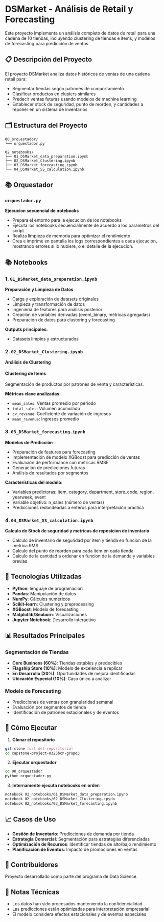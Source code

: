 # DSMarket - Análisis de Retail y Forecasting

Este proyecto implementa un análisis completo de datos de retail para una cadena de 10 tiendas, incluyendo clustering de tiendas e items, y modelos de forecasting para predicción de ventas.

## 📋 Descripción del Proyecto

El proyecto DSMarket analiza datos históricos de ventas de una cadena retail para:
- Segmentar tiendas según patrones de comportamiento
- Clasificar productos en clusters similares
- Predecir ventas futuras usando modelos de machine learning
- Establecer stock de seguridad, punto de reorden, y cantidades a reponer en un sistema de inventarios

## 🗂️ Estructura del Proyecto

```
00_orquestador/
└── orquestador.py

02_notebooks/
├── 01_DSMarket_data_preparation.ipynb
├── 02_DSMarket_Clustering.ipynb
├── 03_DSMarket_forecasting.ipynb
└── 04_DSMarket_SS_calculation.ipynb
```

## 📚 Orquestador
### `orquestador.py`
**Ejecucion secuencial de notebooks**

- Prepara el entorno para la ejecucion de los notebooks
- Ejecuta los notebooks secuencialmente de acuerdo a los parametros del script
- Realiza limpieza de memoria para optimizar el rendimiento
- Crea e imprime en pantalla los logs correspondientes a cada ejecucion, mostrando errores si lo hubiere, o el detalle de la ejecucion.

## 📚 Notebooks

### 1. `01_DSMarket_data_preparation.ipynb`
**Preparación y Limpieza de Datos**

- Carga y exploración de datasets originales
- Limpieza y transformación de datos
- Ingeniería de features para análisis posterior
- Creación de variables derivadas (event_binary, métricas agregadas)
- Preparación de datos para clustering y forecasting

**Outputs principales:**
- Datasets limpios y estructurados

### 2. `02_DSMarket_Clustering.ipynb`
**Análisis de Clustering**

#### Clustering de Items
Segmentación de productos por patrones de venta y características.

**Métricas clave analizadas:**
- `mean_sales`: Ventas promedio por período
- `total_sales`: Volumen acumulado
- `cv_revenue`: Coeficiente de variación de ingresos
- `mean_revenue`: Ingresos promedio

### 3. `03_DSMarket_forecasting.ipynb`
**Modelos de Predicción**

- Preparación de features para forecasting
- Implementación de modelo XGBoost para predicción de ventas
- Evaluación de performance con métricas RMSE
- Generación de predicciones futuras
- Análisis de resultados por segmentos

**Características del modelo:**
- Variables predictoras: item, category, department, store_code, region, yearweek, event
- Variable objetivo: n_sales (número de ventas)
- Predicciones redondeadas a enteros para interpretación práctica

### 4. `04_DSMarket_SS_calculation.ipynb`
**Calculo de Stock de seguridad y metricas de reposicion de inventario**

- Calculo de inventario de seguridad por item y tienda en funcion de la metrica RMS
- Calculo del punto de reorden para cada item en cada tienda
- Calculo de la cantidad a ordenar en funcion de la demanda y variables previas


## 🔧 Tecnologías Utilizadas

- **Python**: lenguaje de programacion
- **Pandas**: Manipulación de datos
- **NumPy**: Cálculos numéricos
- **Scikit-learn**: Clustering y preprocessing
- **XGBoost**: Modelo de forecasting
- **Matplotlib/Seaborn**: Visualizaciones
- **Jupyter Notebook**: Desarrollo interactivo

## 📊 Resultados Principales

### Segmentación de Tiendas
- **Core Business (60%)**: Tiendas estables y predecibles
- **Flagship Store (10%)**: Modelo de excelencia a replicar
- **En Desarrollo (20%)**: Oportunidades de mejora identificadas
- **Ubicación Especial (10%)**: Caso único a analizar

### Modelo de Forecasting
- Predicciones de ventas con granularidad semanal
- Evaluación por segmentos de tienda
- Identificación de patrones estacionales y de eventos

## 🚀 Cómo Ejecutar

1. **Clonar el repositorio**
```bash
git clone [url-del-repositorio]
cd capstone-project-0325bcn-grupo3
```

2. **Ejecutar orquestador**
```bash
cd 00_orquestador
python orquestador.py
```

3. **Internamente ejecuta notebooks en orden**
```bash
notebook 02_notebooks/01_DSMarket_data_preparation.ipynb
notebook 02_notebooks/02_DSMarket_Clustering.ipynb
notebook 02_notebooks/03_DSMarket_forecasting.ipynb
```

## 📈 Casos de Uso

- **Gestión de Inventario**: Predicciones de demanda por tienda
- **Estrategia Comercial**: Segmentación para estrategias diferenciadas
- **Optimización de Recursos**: Identificar tiendas de alto/bajo rendimiento
- **Planificación de Eventos**: Impacto de promociones en ventas

## 👥 Contribuidores

Proyecto desarrollado como parte del programa de Data Science.

## 📝 Notas Técnicas

- Los datos han sido procesados manteniendo la confidencialidad
- Las predicciones están optimizadas para interpretación empresarial
- El modelo considera efectos estacionales y de eventos especiales
